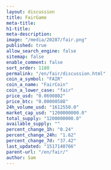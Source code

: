 ```yaml
---
layout: discussion
title: FairGame
meta-title: 
h1-title: 
meta-description: 
image: "/media/20287/fair.png"
published: true
allow_search_engine: false
sitemap: false
enable_comment: false
sort_order: 1180
permalink: "/en/fair/discussion.html"
coin_a_symbol: "FAIR"
coin_a_name: "FairCoin"
coin_a_lower_case: "fair"
price_usd: "0.0690802"
price_btc: "0.00000588"
24h_volume_usd: "1612550.0"
market_cap_usd: "1200000000.0"
total_supply: "1200000000.0"
available_supply: ""
percent_change_1h: "0.24"
percent_change_24h: "1.62"
percent_change_7d: "37.42"
last_updated: "1517140766"
parent-url: "/en/fair/"
author: Sam
---
```



